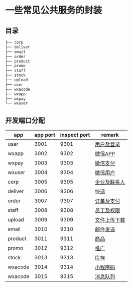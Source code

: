 # 一些常见公共服务的封装

## 目录

```sh
├── corp
├── deliver
├── email
├── order
├── product
├── promo
├── staff
├── stock
├── upload
├── user
├── wxacode
├── wxapp
├── wxpay
└── wxuser

```

## 开发端口分配

| app     | app port | inspect port | remark             |
|---------|----------|--------------|--------------------|
| user    | 3001     | 9301         | [用户及登录](./user)    |
| wxapp   | 3002     | 9302         | [微信APP](./wxapp)   |
| wxpay   | 3003     | 9303         | [微信支付](./wxpay)    |
| wxuser  | 3004     | 9304         | [微信用户](./wxuser)   |
| corp    | 3005     | 9305         | [企业及联系人](./corp)   |
| deliver | 3006     | 9306         | [快递](./deliver)    |
| order   | 3007     | 9307         | [订单及支付](./order)   |
| staff   | 3008     | 9308         | [员工及权限](./staff)   |
| upload  | 3009     | 9309         | [文件上传下载](./upload) |
| email   | 3010     | 9310         | [邮件发送](./email)    |
| product | 3011     | 9311         | [商品](./product)    |
| promo   | 3012     | 9312         | [推广](./promo)      |
| stock   | 3013     | 9313         | [库存](./stock)      |
| wxacode | 3014     | 9314         | [小程序码](./wxacode)  |
| wxacode | 3015     | 9315         | [消息队列](./rabbitmq) |
